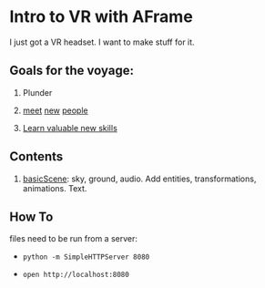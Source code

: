 # Intro to VR with AFrame

I just got a VR headset. I want to make stuff for it.

## Goals for the voyage:

1. Plunder

3. [meet](https://www.reddit.com/r/WebVR/) [new](https://aframevr-slack.herokuapp.com/) [people](https://github.com/aframevr/aframe/)

2. [Learn valuable new skills](https://aframe.io/docs/0.4.0/introduction/getting-started.html)

## Contents

1. [basicScene](/basicScene): sky, ground, audio. Add entities, transformations, animations. Text.

## How To

files need to be run from a server:

+ `python -m SimpleHTTPServer 8080`

+ `open http://localhost:8080`
